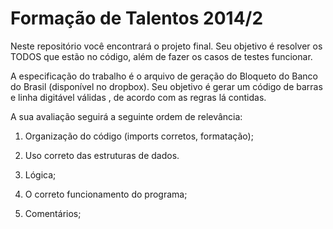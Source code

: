 Formação de Talentos 2014/2 
===========

Neste repositório você encontrará o projeto final. Seu objetivo é resolver os TODOS que estão no código, além de fazer os casos de testes funcionar.


A especificação do trabalho é o arquivo de geração do Bloqueto do Banco do Brasil (disponível no dropbox). Seu objetivo é gerar um código de barras e linha digitável válidas , de acordo com as regras lá contidas.


A sua avaliação seguirá a seguinte ordem de relevância:

1) Organização do código (imports corretos, formatação);

2) Uso correto das estruturas de dados.

3) Lógica;

4) O correto funcionamento do programa;

5) Comentários;



